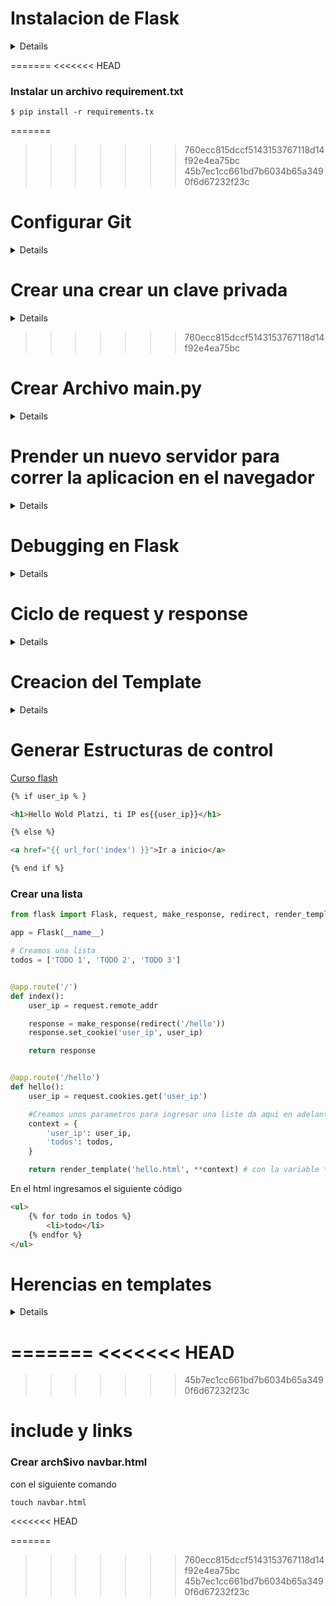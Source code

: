# Instalacion de Flask

<details>

### Instalar VirtualEnv

Instalaciones en Window

pip install virtualenv
```

### Crear un ambiente Virtual con la versión de python a utilizar

- Antes de ejecutar este comando descargar la version en la pagina [3.7](https://www.python.org/downloads/release/python-370/)

En caso tal de tener una version diferente de python ejecutar los siguientes comandos
```
sudo update-alternatives --install /usr/bin/python python /usr/bin/python3.7 1
```

virtualenv venv python=pytnon3.7
```

### Activar el entorno virtual
```
.\venv\Scripts\activate
```
En caso de ser un sistema operativo MAC o LINUX
```
Source venv/Scripts/activate
```

### Instalar Flask
```
pip install flask
```

### Validar la instalacion de Flask

```
pip freeze 
```
### Crear archivo requirements.txt

```
pip freeze > requirements.txt
```
<<<<<<< HEAD
</details>

=======
<<<<<<< HEAD
### Instalar un archivo requirement.txt

```
$ pip install -r requirements.tx
```

=======
>>>>>>> 760ecc815dccf5143153767118d14f92e4ea75bc
>>>>>>> 45b7ec1cc661bd7b6034b65a3490f6d67232f23c

# Configurar Git

<details>

### Ingresar a git
```
git init
### Crear una archivo .gitingnore
```
```
touch .gitignore
```
Dentro de este archivo se ingresa todas las carpetas o archivos que no se van a cargar en github
### Cambiar de rama a main
```
git branch -M main
```
### Conectar con github
```
 git remote add origin https://github.com/AndresCM2/FlaskCurso.git
```
### validar las nombre
```
git remote
```
### Validar rutas

```
git remote -v
```
### Jalar la coneccion del repositori Github
```
git pull origin main 
```
### Forzar
```
git pull origin main --allow-unrelated-histories
```
### Enpujar informacion
```
git push origin main
```
<<<<<<< HEAD
=======
### Configurar correo y nombre en git
```
git config --list
```
incluir correo
```
git config --global user.email "py.andres.castao@gmail.com"
```

</details>

# Crear una crear un clave privada

<details>

Validamos con el siguiente comando, que el correo y el nombre de usuario estén creados.
```
git config --global user.email "xxxxxxx@xxxxx.com"
```
Del mismo modo con la siguiente instrucción creamos el nombre del usuario.
```
git config --global user.name "Nxxxxxxxx Nxxxxxxxxx"
```
Con el siguiente comando validamos que efectivamente esten creados.

```
git config --global -l 
```
Después de validar que efectivamente fue creado el correo y el usuario, se procede a crear la clave ssh con el siguiente comando.
```
ssh-keygen -t rsa -b 4096 -C "xxxxxxxx@xxxxxx.com"
```
al ejecutar este comando me solicita crear el nombre del archivo le doy enter.
me solicita la clave con la que voy a guardar el nombre del archivo y me pide confirmarla nuevamente de esta forma me genera en la ruta de mi usuario una carpeta .ssh con en nombre id_rsa y otra con el nombre id_rsa.pub.

Con el siguiente comando validamos que efectivamente fue creado la clave privada.

```
eval "$(ssh-agent -s)"
```

de esta forma copio mi archivo.pub en la siguiente ruta en github.

Ingresamos a setting de github, luego a SSH and GPG keys, le damos click a New SSH key pegamos  la clave en Key, le damos y un title y luego lo add (añadimos).

Posterior a esto con el siguiente comando validamos la ruta.
```
git remote -v
```
vamos a github y copiamos en el enlace ssh generado para ejecutarlo en con el siguiente comando.
```
git remote set-url origin git@github.com:AndresCM2/FlaskCurso.git
```
Ejecutamos el siguiente comando el cual no va a solicita la clave personal que le asignamos.
```
git pull origin main --allow-unrelated-histories
```
Nos solicita confirmar.
```
Are you sure you want to continue connecting (yes/no/[fingerprint])? yes
```
y posterior nos pide la clave que le asignamos
```
Warning: Permanently added 'github.com' (ED25519) to the list of known hosts.
Enter passphrase for key '/c/Users/CMI/.ssh/id_rsa':xxxx
```

</details>

>>>>>>> 760ecc815dccf5143153767118d14f92e4ea75bc

# Crear Archivo main.py

<details>

touch main.py
``` 
En el archivo de main importar la libreria de flask

>`main.py`
<details>  

```py
from flask import Flask

#Crear una instancia de Flask con nombre de APP

app = Flask(__name__) 

#Crear la primer ruta para el hola mundo

#crear el decorador
@app.route('/')
#Crear la funcion de hola mundo
def hello():
    return 'Hello World Flask'
```
</details>

# Prender un nuevo servidor para correr la aplicacion en el navegador

<details>

### Crear una variable de ambiente en el entorno de comandos
```
export FLASK_APP=main.py

```
### Validamos que la variable este creada

```
echo $FLASK_APP
```
### Ejecutar Flak run para prender nuestro servidor

```
Flask run
```
</details>

# Debugging en Flask

<details>

Con la creacion de un Servido para desarrollo con el metodo anterior siempre se requerira correr nuevamente los cambios para que se logren visualidar en el navegador.

por lo tanto si activamos el Debug mode: con el comando
```
export FLASK_DEBUG=1
```
Validamos que esta varible exista
```
echo $FLASK_DEBUG
```
Ejecutamos la instrución de run y validamos que el cambio en el Debug mode: estea en ON
```
Flask run
```
</details>

# Ciclo de request y response

<details>

## Code


```py
from flask import Flask, request

#Crear una instancia de Flask con nombre de APP

app = Flask(__name__) 

#Crear la primer ruta para el hola mundo

#crear el decorador
@app.route('/')
#Crear la funcion de hola mundo
def hello():
    #Creamos una nueva variable que va tener el la ip que detectamos en la requet
    user_ip = request-
    return 'Hello World Flask'
```

Con el siguiente codigo se crea un response que envia la informacion a una cookies y esta su vez es recibida por otra aplicación


```py
from flask import Flask, request, make_response, redirect, render_template

app = Flask(__name__)

todos = ['TODO 1', 'TODO 2', 'TODO 3']


@app.route('/')
def index():
    user_ip = request.remote_addr

    response = make_response(redirect('/hello'))
    response.set_cookie('user_ip', user_ip)

    return response


@app.route('/hello')
def hello():
    user_ip = request.cookies.get('user_ip')
    context = {
        'user_ip': user_ip,
        'todos': todos,
    }

    return render_template('hello.html', **context)


```

</details>

# Creacion del Template

<details>

### Crear una carpeta con el nombre de template

```
mkdir template
```
### Crear un archivo con el nombre hello.html en la carpeta de template

si estas en el bash de git escribir el siguente comando
```
touch hello.html 
```
si esta en la terminal de powersheet escribir el siguiente comando
```
New-Item hell.html
```

### Codigo para conectar el template de holla.html


```py
from flask import Flask,request, make_response,redirect,render_template

#Crear una instancia de Flask con nombre de APP

app = Flask(__name__) 

#Crear la primer ruta para el holo mundo

#crear el decorador
@app.route('/')
#Crear la funcion de hola mundo
def index():
    user_ip = request.remote_addr
    response=make_response(redirect('/hello'))
    response.set_cookie('user_ip',user_ip)
    return response


@app.route('/hello')
def hello():
    user_ip=request.cookies.get('user_ip')
     #Creamos una nueva variable que va tener el la ip que detectamos en la requet
    return render_template('hello.html', user_ip=user_ip)

```


### Escribir el siguientes codigo html en el arvhivo Hello.html

```html
<h1>Hello Wold Platzi, ti IP es{{user_ip}}</h1>
```
</details>

# Generar Estructuras de control


[Curso flash](https://docs.google.com/presentation/d/18WoO6bmYvlYVb6EmdanLOigjl9dmeUXpiuTUiaxLsKQ/edit#slide=id.g13588a5d876_0_0)

```html
{% if user_ip % }   

<h1>Hello Wold Platzi, ti IP es{{user_ip}}</h1>

{% else %}

<a href="{{ url_for('index') }}">Ir a inicio</a>

{% end if %}

```
### Crear una lista 

```py
from flask import Flask, request, make_response, redirect, render_template

app = Flask(__name__)

# Creamos una lista
todos = ['TODO 1', 'TODO 2', 'TODO 3']


@app.route('/')
def index():
    user_ip = request.remote_addr

    response = make_response(redirect('/hello'))
    response.set_cookie('user_ip', user_ip)

    return response


@app.route('/hello')
def hello():
    user_ip = request.cookies.get('user_ip')

    #Creamos unos parametros para ingresar una liste da aqui en adelante
    context = {
        'user_ip': user_ip,
        'todos': todos,
    }

    return render_template('hello.html', **context) # con la variable ** nos permite recorrer la lista total

```
</details>

En el html ingresamos el siguiente código

```html
<ul>
    {% for todo in todos %}
        <li>todo</li>
    {% endfor %}
</ul>

```

</details>

# Herencias en templates

<details>

[Jinja2 Snippet Extension](https://github.com/wyattferguson/jinja2-kit-vscode)

### Creamos un nuevo archivo llamado Base

```
touch base.html
```
### Incluir el código base
```html
<!DOCTYPE html>)
<html lang="en">
    <head>
    <meta charset="UTF-8">
    <meta http-equiv="X-UA-Compatible" content="IE=edge">
    <meta name="viewport" content="width=device-width, initial-scale=1.0">
    <title>Document</title>
</head>
<body>
    
    </body>
</html>
```

>Apartir de este momento tenemos un power point con los print de pantalla


### Extender

Extender desde el archivo de hello.html la información de hello.html a base, escribiendo la siguiente sentencia.
```
{% extends 'base.html' %}
```
#### Extender blokes anidados

Se coloca el siguiente código en el archivo base.

```html
{% block title %}
        Flask de Prueba |
    {% endblock title %}
```
Se coloca el siguiente código en el archivo hello.
```
{% block title %}
    {{super()}}
    Bienvenidos
{% endblock title %}
```
se valida la pestaña en el navegador la cual anida la información del "super" con la info del hijo "hello|base" -> "Bienvenidos|Flask de prueba"

### Extender contenido

Para extender contenido colocamos en el body del archivo base.html el siguiente código.

```
{% block content %}
    {% endblock %}
```
y en el archivo hello.html el siguiente código conteniendo la la información del contenido.
```html
{% block content  %}

{% if user_ip %}   
    <h1>Hello Wold Platzi, ti IP es {{user_ip}}</h1>
{% else %}
    <a href="{{ url_for('index') }}">Ir a inicio</a>
{% endif %}

<ul>
    {% for todo in todos %}
        <li>todo</li>
    {% endfor %}
</ul  

{% endblock  %}
```
### Crear una lista personalizada

Para personlizar los nombres tenemos que nombrarlos y adicional vincular la variable "todos" a la lista del contenido del archivo hello.html.

```py
todos = [
    'Comprar cafe', 
    'Enviar una solicitud de compra', 
    'Entregar video a producción']
```
y vincular la varible todos del archivo hello.html
```html
<ul>
    {% for todo in todos %}
        <li>{{todo}}</li>
    {% endfor %}
</ul  

```
## Creacion de Macros

Crear un archivo que se llamara macros.html
```
touch macros.html
```
En este archivo ingresar el siguiente código
```html
{% macro render_todo(todo) %}
<li>Descripción:{{todo}}</li>
{% endmacro %}
```
En el archivo de base.html importar el archivo de macro.html del objeto macro con la finalidad de que sea reconocido por el archivo hello.html

```html
{% import 'macros.html' as macros %}
```
En la lista del archivo hell.html incluir el objeto creado.

```html
<ul>
    {% for todo in todos %}
        {{macros.render_todo(todo)}}
    {% endfor %}
</ul 
```
<<<<<<< HEAD

</details>

=======
<<<<<<< HEAD
=======
>>>>>>> 45b7ec1cc661bd7b6034b65a3490f6d67232f23c
# include y links

### Crear arch$ivo navbar.html
con el siguiente comando
```
touch navbar.html
```

<<<<<<< HEAD






=======
>>>>>>> 760ecc815dccf5143153767118d14f92e4ea75bc
>>>>>>> 45b7ec1cc661bd7b6034b65a3490f6d67232f23c
